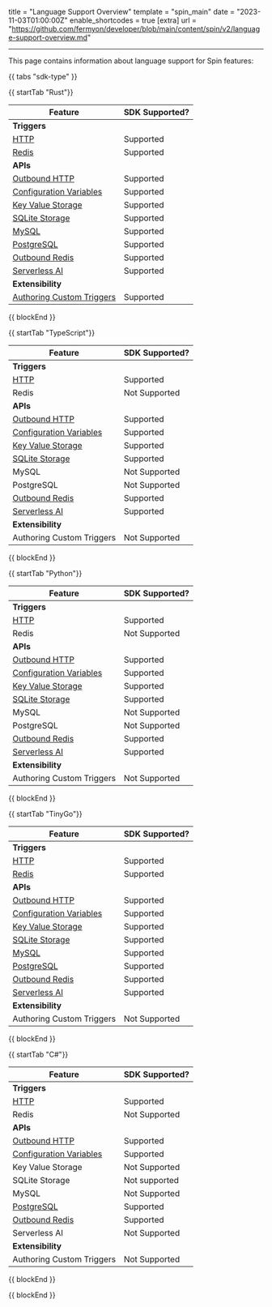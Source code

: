 title = "Language Support Overview"
template = "spin_main"
date = "2023-11-03T01:00:00Z"
enable_shortcodes = true
[extra]
url = "https://github.com/fermyon/developer/blob/main/content/spin/v2/language-support-overview.md"

---

This page contains information about language support for Spin features:

{{ tabs "sdk-type" }}

{{ startTab "Rust"}}

| Feature | SDK Supported? |
|-----|-----|
| **Triggers** |
| [HTTP](./http-trigger) | Supported |
| [Redis](./redis-trigger) | Supported |
| **APIs** |
| [Outbound HTTP](./rust-components.md#sending-outbound-http-requests) | Supported |
| [Configuration Variables](./variables) | Supported |
| [Key Value Storage](./kv-store-api-guide) | Supported |
| [SQLite Storage](./sqlite-api-guide) | Supported |
| [MySQL](./rdbms-storage#using-mysql-and-postgresql-from-applications) | Supported |
| [PostgreSQL](./rdbms-storage#using-mysql-and-postgresql-from-applications) | Supported |
| [Outbound Redis](./rust-components.md#storing-data-in-redis-from-rust-components) | Supported |
| [Serverless AI](./rust-components.md#ai-inferencing-from-rust-components) | Supported |
| **Extensibility** |
| [Authoring Custom Triggers](./extending-and-embedding) | Supported |

{{ blockEnd }}

{{ startTab "TypeScript"}}

| Feature | SDK Supported? |
|-----|-----|
| **Triggers** |
| [HTTP](./javascript-components#http-components) | Supported |
| Redis | Not Supported |
| **APIs** |
| [Outbound HTTP](./javascript-components#sending-outbound-http-requests) | Supported |
| [Configuration Variables](./dynamic-configuration#custom-config-variables) | Supported |
| [Key Value Storage](./kv-store-api-guide) | Supported |
| [SQLite Storage](./sqlite-api-guide) | Supported |
| MySQL | Not Supported |
| PostgreSQL| Not Supported |
| [Outbound Redis](./javascript-components#storing-data-in-redis-from-jsts-components) | Supported |
| [Serverless AI](./javascript-components#ai-inferencing-from-jsts-components) | Supported |
| **Extensibility** |
| Authoring Custom Triggers | Not Supported |

{{ blockEnd }}

{{ startTab "Python"}}

| Feature | SDK Supported? |
|-----|-----|
| **Triggers** |
| [HTTP](./python-components#a-simple-http-components-example) | Supported |
| Redis | Not Supported |
| **APIs** |
| [Outbound HTTP](./python-components#an-outbound-http-example) | Supported |
| [Configuration Variables](./dynamic-configuration#custom-config-variables) | Supported |
| [Key Value Storage](./kv-store-api-guide) | Supported |
| [SQLite Storage](./sqlite-api-guide) | Supported |
| MySQL | Not Supported |
| PostgreSQL | Not Supported |
| [Outbound Redis](./python-components#an-outbound-redis-example) | Supported |
| [Serverless AI](./python-components#ai-inferencing-from-python-components) | Supported |
| **Extensibility** |
| Authoring Custom Triggers | Not Supported |

{{ blockEnd }}

{{ startTab "TinyGo"}}

| Feature | SDK Supported? |
|-----|-----|
| **Triggers** |
| [HTTP](./go-components#http-components) | Supported |
| [Redis](./go-components#redis-components) | Supported |
| **APIs** |
| [Outbound HTTP](./go-components#sending-outbound-http-requests) | Supported |
| [Configuration Variables](./dynamic-configuration#custom-config-variables) | Supported |
| [Key Value Storage](./kv-store-api-guide) | Supported |
| [SQLite Storage](./sqlite-api-guide) | Supported |
| [MySQL](./rdbms-storage#using-mysql-and-postgresql-from-applications) | Supported |
| [PostgreSQL](./rdbms-storage#using-mysql-and-postgresql-from-applications) | Supported |
| [Outbound Redis](./go-components#storing-data-in-redis-from-go-components) | Supported |
| [Serverless AI](./go-components#ai-inferencing-from-go-components) | Supported |
| **Extensibility** |
| Authoring Custom Triggers | Not Supported |

{{ blockEnd }}

{{ startTab "C#"}}

| Feature | SDK Supported? |
|-----|-----|
| **Triggers** |
| [HTTP](https://github.com/fermyon/spin-dotnet-sdk#handling-http-requests) | Supported |
| Redis | Not Supported |
| **APIs** |
| [Outbound HTTP](https://github.com/fermyon/spin-dotnet-sdk#making-outbound-http-requests) | Supported |
| [Configuration Variables](./dynamic-configuration#custom-config-variables) | Supported |
| Key Value Storage | Not Supported |
| SQLite Storage | Not supported |
| MySQL | Not Supported |
| [PostgreSQL](https://github.com/fermyon/spin-dotnet-sdk#working-with-postgres) | Supported |
| [Outbound Redis](https://github.com/fermyon/spin-dotnet-sdk#making-redis-requests) | Supported |
| Serverless AI | Not Supported |
| **Extensibility** |
| Authoring Custom Triggers | Not Supported |

{{ blockEnd }}

{{ blockEnd }}
